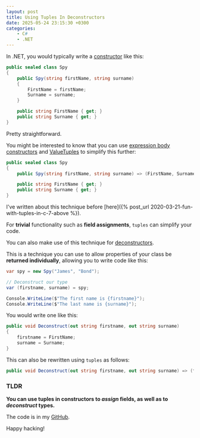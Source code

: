 ```yaml
---
layout: post
title: Using Tuples In Deconstructors
date: 2025-05-24 23:15:30 +0300
categories:
    - C#
    - .NET
---
```


In .NET, you would typically write a [constructor](https://learn.microsoft.com/en-us/dotnet/csharp/programming-guide/classes-and-structs/constructors) like this:

```c#
public sealed class Spy
{
    public Spy(string firstName, string surname)
    {
        FirstName = firstName;
        Surname = surname;
    }

    public string FirstName { get; }
    public string Surname { get; }
}
```

Pretty straightforward.

You might be interested to know that you can use [expression body constructors](https://learn.microsoft.com/en-us/dotnet/csharp/programming-guide/statements-expressions-operators/expression-bodied-members#constructors) and [ValueTuples](https://learn.microsoft.com/en-us/dotnet/api/system.valuetuple?view=net-9.0) to simplify this further:

```c#
public sealed class Spy
{
    public Spy(string firstName, string surname) => (FirstName, Surname) = (firstName, surname);

    public string FirstName { get; }
    public string Surname { get; }
}
```

I've written about this technique before [here]({% post_url 2020-03-21-fun-with-tuples-in-c-7-above %}).

For **trivial** functionality such as **field assignments**, `tuples` can simplify your code.

You can also make use of this technique for [deconstructors](https://learn.microsoft.com/en-us/dotnet/csharp/fundamentals/functional/deconstruct).

This is a technique you can use to allow properties of your class be **returned individually**, allowing you to write code like this:

```c#
var spy = new Spy("James", "Bond");

// Deconstruct our type
var (firstname, surname) = spy;

Console.WriteLine($"The first name is {firstname}");
Console.WriteLine($"The last name is {surname}");
```

You would write one like this:

```c#
public void Deconstruct(out string firstname, out string surname)
{
    firstname = FirstName;
    surname = Surname;
}
```

This can also be rewritten using `tuples` as follows:

```c#
public void Deconstruct(out string firstname, out string surname) => (firstname, surname) = (FirstName, Surname);
```

### TLDR

**You can use tuples in constructors to *assign* fields, as well as to *deconstruct* types.**

The code is in my [GitHub](https://github.com/conradakunga/BlogCode/tree/master/2025-05-24%20-%20Deconstructors%20%26%20Tuples).

Happy hacking!
